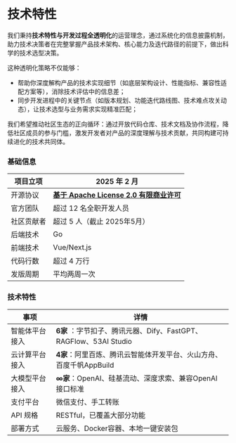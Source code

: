 # 技术特性

我们秉持**技术特性与开发过程全透明化**的运营理念，通过系统化的信息披露机制，助力技术决策者在完整掌握产品技术架构、核心能力及迭代路径的前提下，做出科学的技术选型决策。

这种透明化策略不仅能够：

* 帮助你深度解构产品的技术实现细节（如底层架构设计、性能指标、兼容性适配方案等），消除技术评估中的信息差；
* 同步开发进程中的关键节点（如版本规划、功能迭代路线图、技术难点攻关动态），让技术选型与业务需求实现精准匹配；

我们希望推动社区生态的正向循环：通过开放代码仓库、技术文档及协作流程，降低社区成员的参与门槛，激发开发者对产品的深度理解与技术贡献，共同构建可持续进化的技术共同体。

### 基础信息


| 项目立项   | 2025 年 2 月                                                  |
| ---------- | -------------------------------------------------------------- |
| 开源协议   | **[基于 Apache License 2.0 有限商业许可](/入门/开源许可协议)** |
| 官方团队   | 超过 12 名全职开发人员                                         |
| 社区贡献者 | 超过 5 人（截止 2025年5月）                                    |
| 后端技术   | Go                                                             |
| 前端技术   | Vue/Next.js                                                    |
| 代码行数   | 超过 4 万行                                                    |
| 发版周期   | 平均两周一次                                                   |

### 技术特性


| 事项           | 详情                                                                |
| -------------- | ------------------------------------------------------------------- |
| 智能体平台接入 | **6家** ：字节扣子、腾讯元器、Dify、FastGPT、RAGFlow、53AI Studio   |
| 云计算平台接入 | **4家**：阿里百炼、腾讯云智能体开发平台、火山方舟、百度千帆AppBuild |
| 大模型平台接入 | **∞家**：OpenAI、硅基流动、深度求索、兼容OpenAI 接口标准           |
| 支付平台       | 微信支付、手工转账                                                  |
| API 规格       | RESTful，已覆盖大部分功能                                           |
| 部署方式       | 云服务、Docker容器、本地一键安装包                                  |
